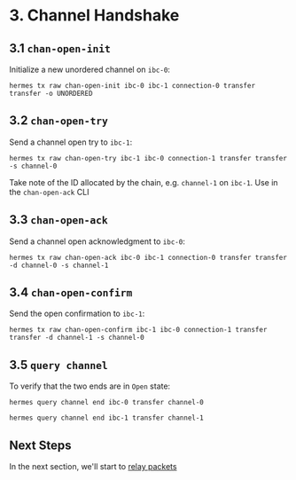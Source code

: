 # 3. Channel Handshake

## 3.1 `chan-open-init`

Initialize a new unordered channel on `ibc-0`:
```shell
hermes tx raw chan-open-init ibc-0 ibc-1 connection-0 transfer transfer -o UNORDERED
```

## 3.2 `chan-open-try`

Send a channel open try to `ibc-1`:
```shell
hermes tx raw chan-open-try ibc-1 ibc-0 connection-1 transfer transfer -s channel-0
```

Take note of the ID allocated by the chain, e.g. `channel-1` on `ibc-1`. Use in the `chan-open-ack` CLI

## 3.3 `chan-open-ack`

Send a channel open acknowledgment to `ibc-0`:
```shell
hermes tx raw chan-open-ack ibc-0 ibc-1 connection-0 transfer transfer -d channel-0 -s channel-1
```

## 3.4 `chan-open-confirm`

Send the open confirmation to `ibc-1`:
```shell
hermes tx raw chan-open-confirm ibc-1 ibc-0 connection-1 transfer transfer -d channel-1 -s channel-0
```

## 3.5 `query channel`
To verify that the two ends are in `Open` state:

```shell
hermes query channel end ibc-0 transfer channel-0
```

```shell
hermes query channel end ibc-1 transfer channel-1
```

## Next Steps

In the next section, we'll start to [relay packets](./packet.md)
